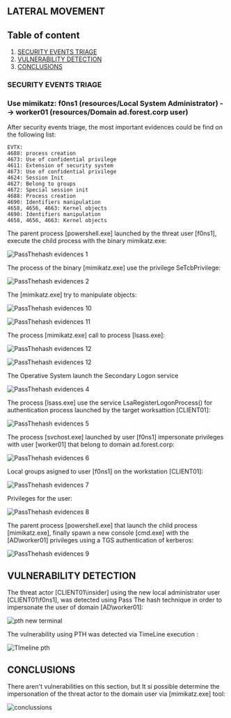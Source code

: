 ## LATERAL MOVEMENT

## Table of content

  1. [SECURITY EVENTS TRIAGE](#security-events-triage)
  2. [VULNERABILITY DETECTION](#vulnerability-detection)  
  3. [CONCLUSIONS](#conclusions)


### SECURITY EVENTS TRIAGE

### Use mimikatz: f0ns1 (resources/Local System Administrator) --> worker01 (resources/Domain ad.forest.corp user)

After security events triage, the most important evidences could be find on the following list:

```
EVTX:
4688: process creation
4673: Use of confidential privilege
4611: Extension of security system
4673: Use of confidential privilege
4624: Session Init
4627: Belong to groups
4672: Special session init
4688: Process creation
4690: Identifiers manipulation
4658, 4656, 4663: Kernel objects
4690: Identifiers manipulation
4658, 4656, 4663: Kernel objects
```
The parent process [powershell.exe] launched by the threat user [f0ns1], execute the child process with the binary mimikatz.exe:

![PassThehash evidences 1](resources/pth_1.png)

The process of the binary [mimikatz.exe] use the privilege SeTcbPrivilege:

![PassThehash evidences 2](resources/pth_2.png)

The [mimikatz.exe] try to manipulate objects:

![PassThehash evidences 10](resources/pth10.png)

![PassThehash evidences 11](resources/pth_11.png)

The process [mimikatz.exe] call to process [lsass.exe]:

![PassThehash evidences 12](resources/pth_12.png)

![PassThehash evidences 12](resources/pth_13.png)

The Operative System launch the Secondary Logon service

![PassThehash evidences 4](resources/pth_4.png)

The process [lsass.exe] use the service LsaRegisterLogonProcess() for authentication process launched by the target worksattion [CLIENT01]:

![PassThehash evidences 5](resources/pth_5.png)

The process [svchost.exe] launched by user [f0ns1] impersonate privileges with user [worker01] that belong to domain ad.forest.corp:

![PassThehash evidences 6](resources/pth_6.png)

Local groups asigned to user [f0ns1] on the workstation [CLIENT01]:

![PassThehash evidences 7](resources/pth_7.png)

Privileges for the user:

![PassThehash evidences 8](resources/pth_8.png)

The parent process [powershell.exe] that launch the child process [mimikatz.exe], finally spawn a new console [cmd.exe] with the [AD\worker01] privileges using a TGS authentication of kerberos:  

![PassThehash evidences 9](resources/pth_9.png)

## VULNERABILITY DETECTION

The threat actor [CLIENT01\insider] using the new local administrator user [CLIENT01\f0ns1], was detected using Pass The hash technique in order to impersonate the user of domain [AD\worker01]:

![pth new terminal](resources/pth_new_terminal.png)

The vulnerability using PTH was detected via TimeLine execution :

![TImeline pth](resources/mimikatz_pth_worker01.png)


## CONCLUSIONS

There aren't vulnerabilities on this section, but It si possible determine the impersonation of the threat actor to the domain user via [mimikatz.exe] tool:

![conclussions](resources/Conclussions_II.png)





